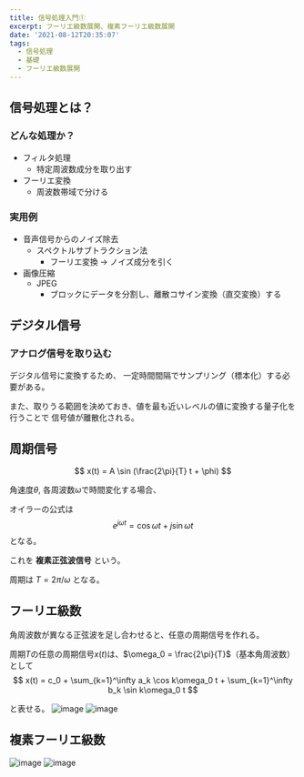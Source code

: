 ```yaml
---
title: 信号処理入門①
excerpt: フーリエ級数展開、複素フーリエ級数展開 
date: '2021-08-12T20:35:07'
tags:
  - 信号処理
  - 基礎
  - フーリエ級数展開
---
```



## 信号処理とは？

### どんな処理か？
- フィルタ処理
  - 特定周波数成分を取り出す
- フーリエ変換
  - 周波数帯域で分ける

### 実用例

- 音声信号からのノイズ除去
  - スペクトルサブトラクション法
    - フーリエ変換 → ノイズ成分を引く
- 画像圧縮
  - JPEG
    - ブロックにデータを分割し、離散コサイン変換（直交変換）する

## デジタル信号

### アナログ信号を取り込む

デジタル信号に変換するため、
一定時間間隔でサンプリング（標本化）する必要がある。

また、取りうる範囲を決めておき、値を最も近いレベルの値に変換する量子化を行うことで
信号値が離散化される。

## 周期信号

$$
x(t) = A \sin (\frac{2\pi}{T} t + \phi)
$$

角速度$\theta$, 各周波数$\omega$で時間変化する場合、

オイラーの公式は
$$
e^{j\omega t} = \cos \omega t + j \sin \omega t
$$
となる。

これを **複素正弦波信号** という。

周期は $T = 2\pi/\omega$ となる。

## フーリエ級数

角周波数が異なる正弦波を足し合わせると、任意の周期信号を作れる。

周期$T$の任意の周期信号$x(t)$は、$\omega_0 = \frac{2\pi}{T}$（基本角周波数）として
$$
x(t) = c_0 + \sum_{k=1}^\infty a_k \cos k\omega_0 t + \sum_{k=1}^\infty b_k \sin k\omega_0 t
$$

と表せる。
![image](https://res.cloudinary.com/ddaz9etkx/image/upload/v1628832927/202108/1_u7qctu.jpg)
![image](https://res.cloudinary.com/ddaz9etkx/image/upload/v1628832932/202108/2_grdrdh.jpg)

## 複素フーリエ級数

![image](https://res.cloudinary.com/ddaz9etkx/image/upload/v1628832940/202108/3_weftkx.jpg)
![image](https://res.cloudinary.com/ddaz9etkx/image/upload/v1628832946/202108/4_wugojb.jpg)